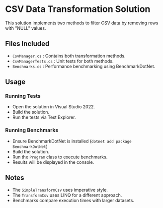 # CSV Data Transformation Solution

This solution implements two methods to filter CSV data by removing rows with "NULL" values.

## Files Included
- `CsvManager.cs` : Contains both transformation methods.
- `CsvManagerTests.cs` : Unit tests for both methods.
- `Benchmarks.cs` : Performance benchmarking using BenchmarkDotNet.

## Usage

### Running Tests
- Open the solution in Visual Studio 2022.
- Build the solution.
- Run the tests via Test Explorer.

### Running Benchmarks
- Ensure BenchmarkDotNet is installed (`dotnet add package BenchmarkDotNet`)
- Build the solution.
- Run the `Program` class to execute benchmarks.
- Results will be displayed in the console.

## Notes
- The `SimpleTransformCsv` uses imperative style.
- The `TransformCsv` uses LINQ for a different approach.
- Benchmarks compare execution times with larger datasets.
